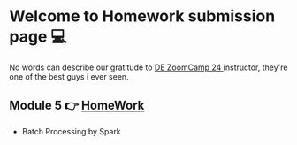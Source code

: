 # Welcome to Homework submission page 💻

No words can describe our gratitude to <a href='https://github.com/DataTalksClub/data-engineering-zoomcamp'> DE ZoomCamp 24 </a> instructor, they're one of the best guys i ever seen.

## Module 5 👉 <a href = 'https://github.com/Metwaa/DE-Zoomcamp-2024/blob/main/DE-HomeWork/Module5_Homework.ipynb'> HomeWork </a> 
- Batch Processing by Spark 
